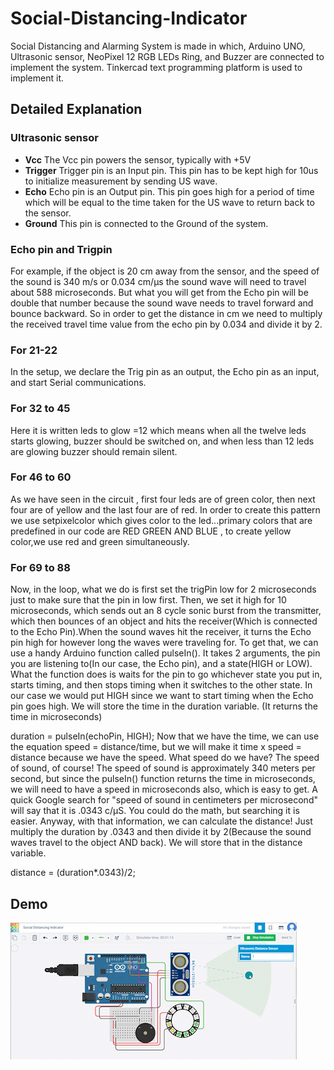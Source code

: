 # Social-Distancing-Indicator
Social Distancing and Alarming System is made in which, Arduino UNO, Ultrasonic sensor, NeoPixel 12  RGB LEDs Ring, and Buzzer are connected to implement the system. Tinkercad text programming platform is used to implement it.
## Detailed Explanation
### Ultrasonic sensor
- **Vcc** The Vcc pin powers the sensor, typically with +5V
- **Trigger**  Trigger pin is an Input pin. This pin has to be kept high for 10us to initialize measurement by sending US wave.
- **Echo** Echo pin is an Output pin. This pin goes high for a period of time which will be equal to the time taken for the US wave to return back to the sensor.
- **Ground** This pin is connected to the Ground of the system.


### Echo pin and Trigpin
For example, if the object is 20 cm away from the sensor, and the speed of the sound is 340 m/s or 0.034 cm/µs the sound wave will need to 
travel about 588 microseconds. But what you will get from the Echo pin will be double that number because the sound wave needs to travel 
forward and bounce backward. So in order to get the distance in cm we need to multiply the received travel time value from the echo pin by 
0.034 and divide it by 2.


### For 21-22
In the setup, we declare the Trig pin as an output, the Echo pin as an input, and start Serial communications.

### For 32 to 45
Here it is written leds to glow =12 which means when all the twelve leds starts glowing, buzzer should be switched on, and when less than 12 leds 
are glowing buzzer should remain silent.

### For 46 to 60
As we have seen in the circuit , first four leds are of green color, then next four are of yellow and the last four are of red. In order to create this pattern
we use setpixelcolor which gives color to the led...primary colors that are predefined in our code are RED GREEN AND BLUE , to create yellow color,we use 
red and green simultaneously.

### For 69 to 88
Now, in the loop, what we do is first set the trigPin low for 2 microseconds just to make sure that the pin in low first. Then, we set it high for
 10 microseconds, which sends out an 8 cycle sonic burst from the transmitter, which then bounces of an object and hits the receiver(Which is 
connected to the Echo Pin).When the sound waves hit the receiver, it turns the Echo pin high for however long the waves were traveling for. 
To get that, we can use a handy Arduino function called pulseIn(). It takes 2 arguments, the pin you are listening to(In our case, the Echo pin), and
 a state(HIGH or LOW). What the function does is waits for the pin to go whichever state you put in, starts timing, and then stops timing when it 
switches to the other state. In our case we would put HIGH since we want to start timing when the Echo pin goes high. We will store the time in 
the duration variable. (It returns the time in microseconds)

duration = pulseIn(echoPin, HIGH); 
Now that we have the time, we can use the equation speed = distance/time, but we will make it time x speed = distance because we have the
 speed. What speed do we have? The speed of sound, of course! The speed of sound is approximately 340 meters per second, but since the 
pulseIn() function returns the time in microseconds, we will need to have a speed in microseconds also, which is easy to get. 
A quick Google search for "speed of sound in centimeters per microsecond" will say that it is .0343 c/μS. You could do the math, but searching 
it is easier. Anyway, with that information, we can calculate the distance! Just multiply the duration by .0343 and then divide it by 2(Because 
the sound waves travel to the object AND back). We will store that in the distance variable.

distance = (duration*.0343)/2;

## Demo
![](https://github.com/nandinisetia/Social-Distancing-Indicator/blob/main/arduino_gif.gif)

